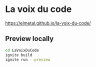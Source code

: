 # La voix du code
https://elmetal.github.io/la-voix-du-code/

## Preview locally
```bash
cd LaVoixDuCode
ignite build
ignite run --preview
```
